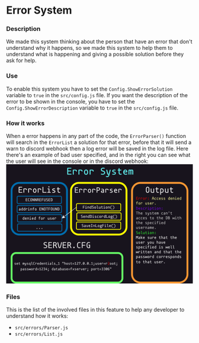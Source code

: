 # Error System
### Description
We made this system thinking about the person that have an error that don't understand why it happens, so we made this system to help them to understand what is happening and giving a possible solution before they ask for help.

### Use
To enable this system you have to set the ```Config.ShowErrorSolution``` variable to ```true``` in the ```src/config.js``` file. If you want the description of the error to be shown in the console, you have to set the ```Config.ShowErrorDescription``` variable to ```true``` in the ```src/config.js``` file.

### How it works
When a error happens in any part of the code, the ```ErrorParser()``` function will search in the ```ErrorList``` a solution for that error, before that it will send a warn to discord webhook then a log error will be saved in the log file.
Here there's an example of bad user specified, and in the right you can see what the user will see in the console or in the discord webhook:
![](../assets/ErrorSystem.drawio.png)

### Files
This is the list of the involved files in this feature to help any developer to understand how it works:
- ```src/errors/Parser.js```
- ```src/errors/List.js```